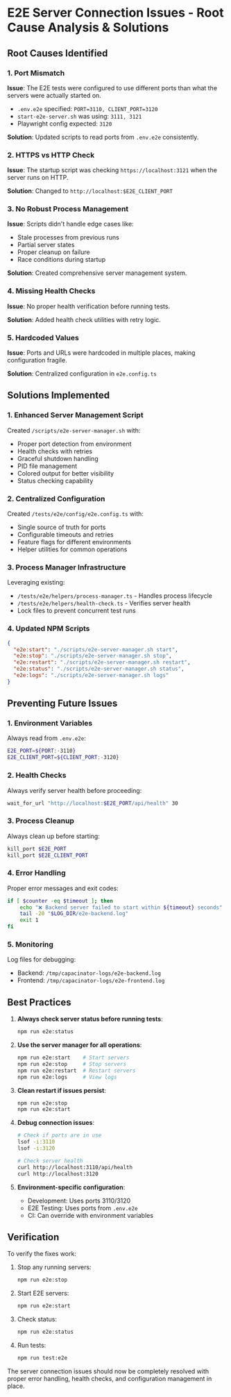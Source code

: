 # E2E Server Connection Issues - Root Cause Analysis & Solutions

## Root Causes Identified

### 1. Port Mismatch
**Issue**: The E2E tests were configured to use different ports than what the servers were actually started on.
- `.env.e2e` specified: `PORT=3110, CLIENT_PORT=3120`
- `start-e2e-server.sh` was using: `3111, 3121`
- Playwright config expected: `3120`

**Solution**: Updated scripts to read ports from `.env.e2e` consistently.

### 2. HTTPS vs HTTP Check
**Issue**: The startup script was checking `https://localhost:3121` when the server runs on HTTP.

**Solution**: Changed to `http://localhost:$E2E_CLIENT_PORT`

### 3. No Robust Process Management
**Issue**: Scripts didn't handle edge cases like:
- Stale processes from previous runs
- Partial server states
- Proper cleanup on failure
- Race conditions during startup

**Solution**: Created comprehensive server management system.

### 4. Missing Health Checks
**Issue**: No proper health verification before running tests.

**Solution**: Added health check utilities with retry logic.

### 5. Hardcoded Values
**Issue**: Ports and URLs were hardcoded in multiple places, making configuration fragile.

**Solution**: Centralized configuration in `e2e.config.ts`

## Solutions Implemented

### 1. Enhanced Server Management Script
Created `/scripts/e2e-server-manager.sh` with:
- Proper port detection from environment
- Health checks with retries
- Graceful shutdown handling
- PID file management
- Colored output for better visibility
- Status checking capability

### 2. Centralized Configuration
Created `/tests/e2e/config/e2e.config.ts` with:
- Single source of truth for ports
- Configurable timeouts and retries
- Feature flags for different environments
- Helper utilities for common operations

### 3. Process Manager Infrastructure
Leveraging existing:
- `/tests/e2e/helpers/process-manager.ts` - Handles process lifecycle
- `/tests/e2e/helpers/health-check.ts` - Verifies server health
- Lock files to prevent concurrent test runs

### 4. Updated NPM Scripts
```json
{
  "e2e:start": "./scripts/e2e-server-manager.sh start",
  "e2e:stop": "./scripts/e2e-server-manager.sh stop",
  "e2e:restart": "./scripts/e2e-server-manager.sh restart",
  "e2e:status": "./scripts/e2e-server-manager.sh status",
  "e2e:logs": "./scripts/e2e-server-manager.sh logs"
}
```

## Preventing Future Issues

### 1. Environment Variables
Always read from `.env.e2e`:
```bash
E2E_PORT=${PORT:-3110}
E2E_CLIENT_PORT=${CLIENT_PORT:-3120}
```

### 2. Health Checks
Always verify server health before proceeding:
```bash
wait_for_url "http://localhost:$E2E_PORT/api/health" 30
```

### 3. Process Cleanup
Always clean up before starting:
```bash
kill_port $E2E_PORT
kill_port $E2E_CLIENT_PORT
```

### 4. Error Handling
Proper error messages and exit codes:
```bash
if [ $counter -eq $timeout ]; then
    echo "❌ Backend server failed to start within ${timeout} seconds"
    tail -20 "$LOG_DIR/e2e-backend.log"
    exit 1
fi
```

### 5. Monitoring
Log files for debugging:
- Backend: `/tmp/capacinator-logs/e2e-backend.log`
- Frontend: `/tmp/capacinator-logs/e2e-frontend.log`

## Best Practices

1. **Always check server status before running tests**:
   ```bash
   npm run e2e:status
   ```

2. **Use the server manager for all operations**:
   ```bash
   npm run e2e:start    # Start servers
   npm run e2e:stop     # Stop servers
   npm run e2e:restart  # Restart servers
   npm run e2e:logs     # View logs
   ```

3. **Clean restart if issues persist**:
   ```bash
   npm run e2e:stop
   npm run e2e:start
   ```

4. **Debug connection issues**:
   ```bash
   # Check if ports are in use
   lsof -i:3110
   lsof -i:3120
   
   # Check server health
   curl http://localhost:3110/api/health
   curl http://localhost:3120
   ```

5. **Environment-specific configuration**:
   - Development: Uses ports 3110/3120
   - E2E Testing: Uses ports from `.env.e2e`
   - CI: Can override with environment variables

## Verification

To verify the fixes work:

1. Stop any running servers:
   ```bash
   npm run e2e:stop
   ```

2. Start E2E servers:
   ```bash
   npm run e2e:start
   ```

3. Check status:
   ```bash
   npm run e2e:status
   ```

4. Run tests:
   ```bash
   npm run test:e2e
   ```

The server connection issues should now be completely resolved with proper error handling, health checks, and configuration management in place.